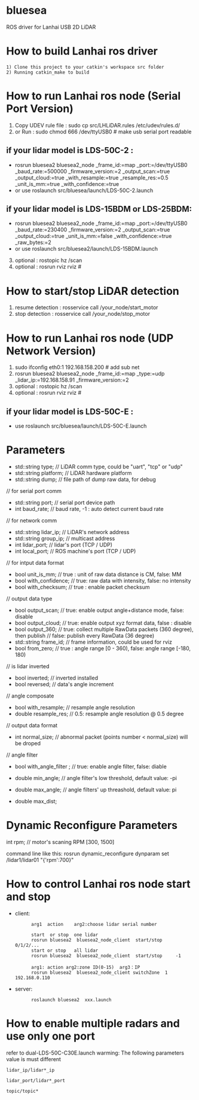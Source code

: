 # bluesea
ROS driver for Lanhai USB 2D LiDAR 

How to build Lanhai ros driver
=====================================================================
    1) Clone this project to your catkin's workspace src folder
    2) Running catkin_make to build 

How to run Lanhai ros node (Serial Port Version)
=====================================================================
1) Copy UDEV rule file : sudo cp src/LHLiDAR.rules /etc/udev/rules.d/
2) or Run : sudo chmod 666 /dev/ttyUSB0 # make usb serial port readable


## if your lidar model is LDS-50C-2 :
* rosrun bluesea2 bluesea2_node _frame_id:=map _port:=/dev/ttyUSB0 _baud_rate:=500000 _firmware_version:=2 _output_scan:=true _output_cloud:=true _with_resample:=true _resample_res:=0.5 _unit_is_mm:=true _with_confidence:=true
* or use roslaunch src/bluesea/launch/LDS-50C-2.launch
    
## if your lidar model is LDS-15BDM or LDS-25BDM:
* rosrun bluesea2 bluesea2_node _frame_id:=map _port:=/dev/ttyUSB0 _baud_rate:=230400 _firmware_version:=2 _output_scan:=true _output_cloud:=true _unit_is_mm:=false _with_confidence:=true _raw_bytes:=2
* or use roslaunch src/bluesea2/launch/LDS-15BDM.launch    

3) optional : rostopic hz /scan
4) optional : rosrun rviz rviz # 

How to start/stop LiDAR detection 
=====================================================================
1) resume detection : rosservice call /your_node/start_motor
2) stop detection : rosservice call /your_node/stop_motor

How to run Lanhai ros node (UDP Network Version)
=====================================================================
1) sudo ifconfig eth0:1 192.168.158.200 # add sub net
2) rosrun bluesea2 bluesea2_node _frame_id:=map _type:=udp _lidar_ip:=192.168.158.91 _firmware_version:=2
3) optional : rostopic hz /scan
4) optional : rosrun rviz rviz # 

## if your lidar model is LDS-50C-E :
* use roslaunch src/bluesea/launch/LDS-50C-E.launch


Parameters
=====================================================================
* std::string type; // LiDAR comm type, could be "uart", "tcp" or "udp"
* std::string platform; // LiDAR hardware platform
* std::string dump;	// file path of dump raw data, for debug

// for serial port comm
* std::string port; // serial port device path
* int baud_rate; // baud rate, -1 : auto detect current baud rate

// for network comm
* std::string lidar_ip; // LiDAR's network address 
* std::string group_ip; // multicast address
* int lidar_port; // lidar's port (TCP / UDP)
* int local_port; // ROS machine's port (TCP / UDP)

// for intput data format
* bool unit_is_mm; //  true : unit of raw data distance is CM, false: MM
* bool with_confidence; // true: raw data with intensity, false: no intensity
* bool with_checksum; // true : enable packet checksum

// output data type
* bool output_scan; // true: enable output angle+distance mode, false: disable
* bool output_cloud; // true: enable output xyz format data, false : disable
* bool output_360; // true: collect multiple RawData packets (360 degree), then publish
				// false: publish every RawData (36 degree)
* std::string frame_id;	// frame information, could be used for rviz
* bool from_zero; // true : angle range [0 - 360), false: angle range [-180, 180)

// is lidar inverted
* bool inverted; // inverted installed
* bool reversed; // data's angle increment

// angle composate
* bool with_resample; // resample angle resolution
* double resample_res; // 0.5: resample angle resolution @ 0.5 degree 


// output data format
* int normal_size; // abnormal packet (points number < normal_size) will be droped

// angle filter
* bool with_angle_filter ; // true: enable angle filter, false: diable
* double min_angle; // angle filter's low threshold, default value: -pi
* double max_angle; // angle filters' up threashold, default value: pi

* double max_dist;


Dynamic Reconfigure Parameters
=====================================================================
int rpm; // motor's scaning RPM [300, 1500]

command line like this:
rosrun dynamic_reconfigure dynparam set /lidar1/lidar01 "{'rpm':700}"


How to control Lanhai ros node  start  and stop
=====================================================================
* client:      
 			
			arg1  action    arg2:choose lidar serial number

			start  or stop  one lidar
			rosrun bluesea2  bluesea2_node_client  start/stop     0/1/2/... 
			start or stop   all lidar
			rosrun bluesea2  bluesea2_node_client  start/stop     -1      

			arg1: action arg2:zone ID(0-15)  arg3：IP
	        rosrun bluesea2  bluesea2_node_client switchZone  1    192.168.0.110 

* server:     

 			roslaunch bluesea2  xxx.launch



How to enable multiple radars and use only one port
=====================================================================
refer to  dual-LDS-50C-C30E.launch
warming: The following parameters value is must different

	lidar_ip/lidar*_ip  

	lidar_port/lidar*_port

	topic/topic*   
